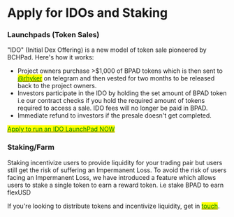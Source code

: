 # Apply for IDOs and Staking

### Launchpads (Token Sales)

"IDO" (Initial Dex Offering) is a new model of token sale pioneered by BCHPad. Here's how it works:

* Project owners purchase >$1,000 of BPAD tokens which is then sent to [<mark style="color:green;">@rhyker</mark>](https://t.me/rhyker) on telegram and then vested for two months to be released back to the project owners.
* Investors participate in the IDO by holding the set amount of BPAD token i.e our contract checks if you hold the required amount of tokens required to access a sale. IDO fees will no longer be paid in BPAD.
* Immediate refund to investors if the presale doesn't get completed.

[<mark style="color:green;">Apply to run an IDO LaunchPad NOW</mark>](https://forms.gle/818xYUehVxoexo1D7)<mark style="color:green;"></mark>

<mark style="color:green;"></mark>

### Staking/Farm

Staking incentivize users to provide liquidity for your trading pair but users still get the risk of suffering an Impermanent Loss. To avoid the risk of users facing an Impermanent Loss, we have introduced a feature which allows users to stake a single token to earn a reward token. i.e stake BPAD to earn flexUSD

If you're looking to distribute tokens and incentivize liquidity, get in [<mark style="color:green;">touch</mark>](https://t.me/rhyker).

